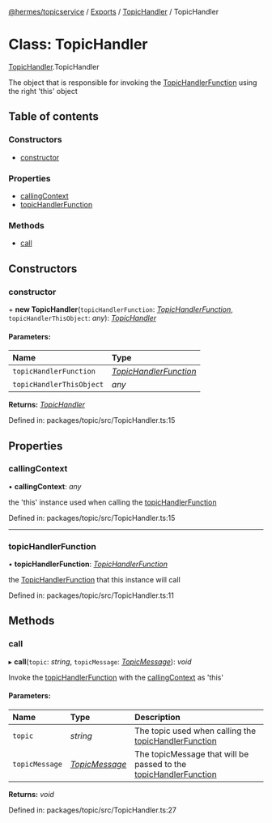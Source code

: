 [@hermes/topicservice](../README.md) / [Exports](../modules.md) / [TopicHandler](../modules/topichandler.md) / TopicHandler

# Class: TopicHandler

[TopicHandler](../modules/topichandler.md).TopicHandler

The object that is responsible for invoking the [TopicHandlerFunction](../interfaces/interfaces_topicclient.topichandlerfunction.md) using the right 'this' object

## Table of contents

### Constructors

- [constructor](topichandler.topichandler-1.md#constructor)

### Properties

- [callingContext](topichandler.topichandler-1.md#callingcontext)
- [topicHandlerFunction](topichandler.topichandler-1.md#topichandlerfunction)

### Methods

- [call](topichandler.topichandler-1.md#call)

## Constructors

### constructor

\+ **new TopicHandler**(`topicHandlerFunction`: [*TopicHandlerFunction*](../interfaces/interfaces_topicclient.topichandlerfunction.md), `topicHandlerThisObject`: *any*): [*TopicHandler*](topichandler.topichandler-1.md)

#### Parameters:

Name | Type |
:------ | :------ |
`topicHandlerFunction` | [*TopicHandlerFunction*](../interfaces/interfaces_topicclient.topichandlerfunction.md) |
`topicHandlerThisObject` | *any* |

**Returns:** [*TopicHandler*](topichandler.topichandler-1.md)

Defined in: packages/topic/src/TopicHandler.ts:15

## Properties

### callingContext

• **callingContext**: *any*

the 'this' instance used when calling the [topicHandlerFunction](topichandler.topichandler-1.md#topichandlerfunction)

Defined in: packages/topic/src/TopicHandler.ts:15

___

### topicHandlerFunction

• **topicHandlerFunction**: [*TopicHandlerFunction*](../interfaces/interfaces_topicclient.topichandlerfunction.md)

the [TopicHandlerFunction](../interfaces/interfaces_topicclient.topichandlerfunction.md) that this instance will call

Defined in: packages/topic/src/TopicHandler.ts:11

## Methods

### call

▸ **call**(`topic`: *string*, `topicMessage`: [*TopicMessage*](datas_topicmessage.topicmessage.md)): *void*

Invoke the [topicHandlerFunction](topichandler.topichandler-1.md#topichandlerfunction) with the [callingContext](topichandler.topichandler-1.md#callingcontext) as 'this'

#### Parameters:

Name | Type | Description |
:------ | :------ | :------ |
`topic` | *string* | The topic used when calling the [topicHandlerFunction](topichandler.topichandler-1.md#topichandlerfunction)   |
`topicMessage` | [*TopicMessage*](datas_topicmessage.topicmessage.md) | The topicMessage that will be passed to the [topicHandlerFunction](topichandler.topichandler-1.md#topichandlerfunction)    |

**Returns:** *void*

Defined in: packages/topic/src/TopicHandler.ts:27
